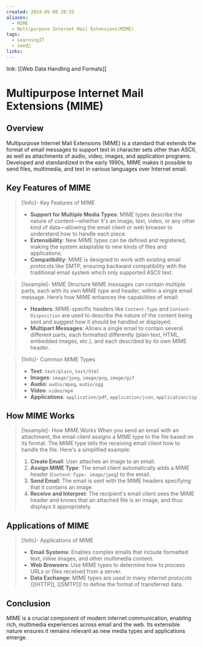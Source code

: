 ```yaml
---
created: 2024-05-08 20:33
aliases:
  - MIME
  - Multipurpose Internet Mail Extensions(MIME)
tags:
  - LearningIT
  - seed🌱
links:
---
```


link: [[Web Data Handling and Formats]]

# Multipurpose Internet Mail Extensions (MIME)

## Overview

 Multipurpose Internet Mail Extensions (MIME) is a standard that extends the format of email messages to support text in character sets other than ASCII, as well as attachments of audio, video, images, and application programs. Developed and standardized in the early 1990s, MIME makes it possible to send files, multimedia, and text in various languages over Internet email.

## Key Features of MIME

> [!info]- Key Features of MIME
> - **Support for Multiple Media Types**: MIME types describe the nature of content—whether it's an image, text, video, or any other kind of data—allowing the email client or web browser to understand how to handle each piece.
> - **Extensibility**: New MIME types can be defined and registered, making the system adaptable to new kinds of files and applications.
> - **Compatibility**: MIME is designed to work with existing email protocols like SMTP, ensuring backward compatibility with the traditional email system which only supported ASCII text.


> [!example]- MIME Structure
> MIME messages can contain multiple parts, each with its own MIME type and header, within a single email message. Here’s how MIME enhances the capabilities of email:
> - **Headers**: MIME-specific headers like `Content-Type` and `Content-Disposition` are used to describe the nature of the content being sent and suggest how it should be handled or displayed.
> - **Multipart Messages**: Allows a single email to contain several different parts, each formatted differently (plain text, HTML, embedded images, etc.), and each described by its own MIME header.


> [!info]- Common MIME Types
> - **Text**: `text/plain`, `text/html`
> - **Images**: `image/jpeg`, `image/png`, `image/gif`
> - **Audio**: `audio/mpeg`, `audio/ogg`
> - **Video**: `video/mp4`
> - **Applications**: `application/pdf`, `application/json`, `application/zip`

## How MIME Works

> [!example]- How MIME Works
> When you send an email with an attachment, the email client assigns a MIME type to the file based on its format. The MIME type tells the receiving email client how to handle the file. Here's a simplified example:
> 1. **Create Email**: User attaches an image to an email.
> 2. **Assign MIME Type**: The email client automatically adds a MIME header (`Content-Type: image/jpeg`) to the email.
> 3. **Send Email**: The email is sent with the MIME headers specifying that it contains an image.
> 4. **Receive and Interpret**: The recipient's email client sees the MIME header and knows that an attached file is an image, and thus displays it appropriately.

## Applications of MIME

> [!info]- Applications of MIME
> - **Email Systems**: Enables complex emails that include formatted text, inline images, and other multimedia content.
> - **Web Browsers**: Use MIME types to determine how to process URLs or files received from a server.
> - **Data Exchange**: MIME types are used in many internet protocols ([[HTTP]], [[SMTP]]) to define the format of transferred data.

## Conclusion

MIME is a crucial component of modern internet communication, enabling rich, multimedia experiences across email and the web. Its extensible nature ensures it remains relevant as new media types and applications emerge.
